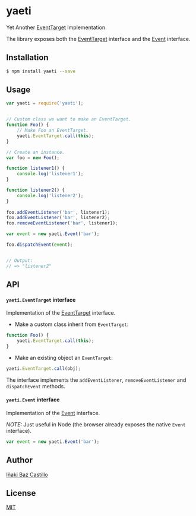 # yaeti

Yet Another [EventTarget](https://developer.mozilla.org/es/docs/Web/API/EventTarget) Implementation.

The library exposes both the [EventTarget](https://developer.mozilla.org/es/docs/Web/API/EventTarget) interface and the [Event](https://developer.mozilla.org/en-US/docs/Web/API/Event) interface.


## Installation

```bash
$ npm install yaeti --save
```


## Usage

```javascript
var yaeti = require('yaeti');


// Custom class we want to make an EventTarget.
function Foo() {
    // Make Foo an EventTarget.
    yaeti.EventTarget.call(this);
}

// Create an instance.
var foo = new Foo();

function listener1() {
    console.log('listener1');
}

function listener2() {
    console.log('listener2');
}
 
foo.addEventListener('bar', listener1);
foo.addEventListener('bar', listener2);
foo.removeEventListener('bar', listener1);

var event = new yaeti.Event('bar');

foo.dispatchEvent(event);


// Output:
// => "listener2"
```



## API


#### `yaeti.EventTarget` interface

Implementation of the [EventTarget](https://developer.mozilla.org/es/docs/Web/API/EventTarget) interface.

* Make a custom class inherit from `EventTarget`:
```javascript
function Foo() {
    yaeti.EventTarget.call(this);
}
```

* Make an existing object an `EventTarget`:
```javascript
yaeti.EventTarget.call(obj);
```

The interface implements the `addEventListener`, `removeEventListener` and `dispatchEvent` methods.


#### `yaeti.Event` interface

Implementation of the [Event](https://developer.mozilla.org/en-US/docs/Web/API/Event) interface.

*NOTE:* Just useful in Node (the browser already exposes the native `Event` interface).

```javascript
var event = new yaeti.Event('bar');
```


## Author

[Iñaki Baz Castillo](https://github.com/ibc)


## License

[MIT](./LICENSE)
